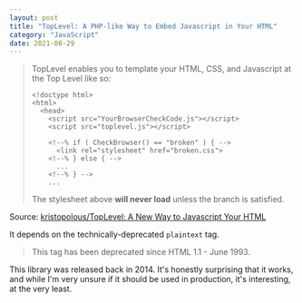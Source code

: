 ```yaml
---
layout: post
title: "TopLevel: A PHP-like Way to Embed Javascript in Your HTML"
category: "JavaScript"
date: 2021-08-29
---
```


> TopLevel enables you to template your HTML, CSS, and Javascript at the Top Level like so:
> 
>     <!doctype html>
>     <html>
>       <head>
>         <script src="YourBrowserCheckCode.js"></script>
>         <script src="toplevel.js"></script>
> 
>         <!--% if ( CheckBrowser() == "broken" ) { -->
>           <link rel="stylesheet" href="broken.css">
>         <!--% } else { -->
>           ...
>         <!--% } -->
>         ...
> 
> The stylesheet above **will never load** unless the branch is satisfied.

Source: [kristopolous/TopLevel: A New Way to Javascript Your HTML](https://github.com/kristopolous/TopLevel)

It depends on the technically-deprecated `plaintext` tag.

> This tag has been deprecated since HTML 1.1 - June 1993.

This library was released back in 2014. It's honestly surprising that it works, and while I'm very unsure if it should be used in production, it's interesting, at the very least.
